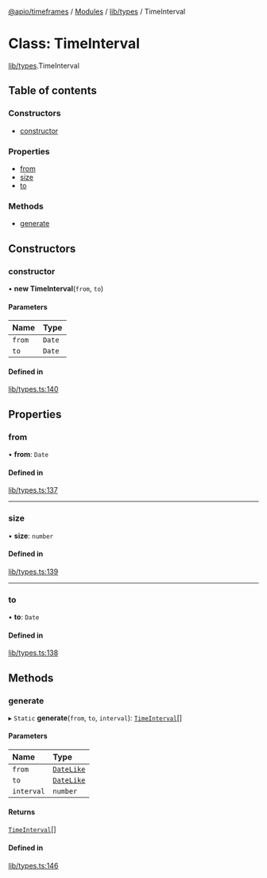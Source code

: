 [@apio/timeframes](../README.md) / [Modules](../modules.md) / [lib/types](../modules/lib_types.md) / TimeInterval

# Class: TimeInterval

[lib/types](../modules/lib_types.md).TimeInterval

## Table of contents

### Constructors

- [constructor](lib_types.TimeInterval.md#constructor)

### Properties

- [from](lib_types.TimeInterval.md#from)
- [size](lib_types.TimeInterval.md#size)
- [to](lib_types.TimeInterval.md#to)

### Methods

- [generate](lib_types.TimeInterval.md#generate)

## Constructors

### constructor

• **new TimeInterval**(`from`, `to`)

#### Parameters

| Name | Type |
| :------ | :------ |
| `from` | `Date` |
| `to` | `Date` |

#### Defined in

[lib/types.ts:140](https://github.com/fatmatto/timeframes/blob/f601353/src/lib/types.ts#L140)

## Properties

### from

• **from**: `Date`

#### Defined in

[lib/types.ts:137](https://github.com/fatmatto/timeframes/blob/f601353/src/lib/types.ts#L137)

___

### size

• **size**: `number`

#### Defined in

[lib/types.ts:139](https://github.com/fatmatto/timeframes/blob/f601353/src/lib/types.ts#L139)

___

### to

• **to**: `Date`

#### Defined in

[lib/types.ts:138](https://github.com/fatmatto/timeframes/blob/f601353/src/lib/types.ts#L138)

## Methods

### generate

▸ `Static` **generate**(`from`, `to`, `interval`): [`TimeInterval`](lib_types.TimeInterval.md)[]

#### Parameters

| Name | Type |
| :------ | :------ |
| `from` | [`DateLike`](../modules/lib_types.md#datelike) |
| `to` | [`DateLike`](../modules/lib_types.md#datelike) |
| `interval` | `number` |

#### Returns

[`TimeInterval`](lib_types.TimeInterval.md)[]

#### Defined in

[lib/types.ts:146](https://github.com/fatmatto/timeframes/blob/f601353/src/lib/types.ts#L146)
